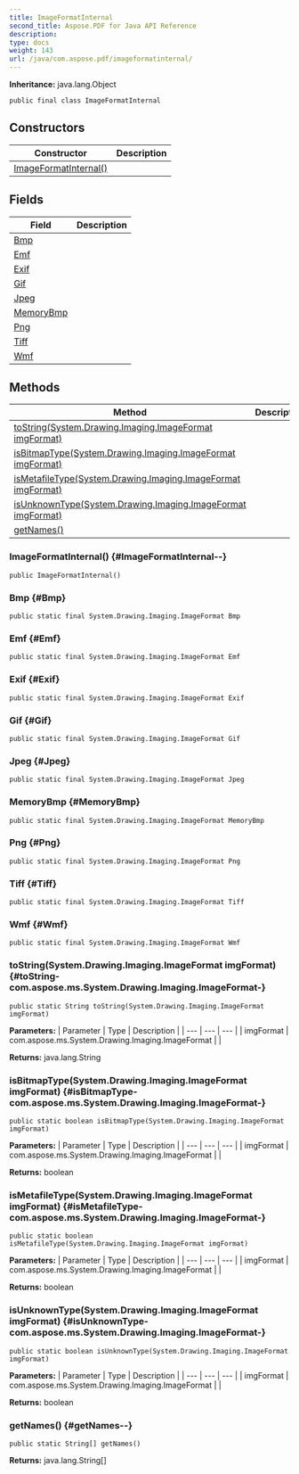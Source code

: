 ```yaml
---
title: ImageFormatInternal
second_title: Aspose.PDF for Java API Reference
description: 
type: docs
weight: 143
url: /java/com.aspose.pdf/imageformatinternal/
---
```

**Inheritance:**
java.lang.Object
```
public final class ImageFormatInternal
```
## Constructors

| Constructor | Description |
| --- | --- |
| [ImageFormatInternal()](#ImageFormatInternal--) |  |
## Fields

| Field | Description |
| --- | --- |
| [Bmp](#Bmp) |  |
| [Emf](#Emf) |  |
| [Exif](#Exif) |  |
| [Gif](#Gif) |  |
| [Jpeg](#Jpeg) |  |
| [MemoryBmp](#MemoryBmp) |  |
| [Png](#Png) |  |
| [Tiff](#Tiff) |  |
| [Wmf](#Wmf) |  |
## Methods

| Method | Description |
| --- | --- |
| [toString(System.Drawing.Imaging.ImageFormat imgFormat)](#toString-com.aspose.ms.System.Drawing.Imaging.ImageFormat-) |  |
| [isBitmapType(System.Drawing.Imaging.ImageFormat imgFormat)](#isBitmapType-com.aspose.ms.System.Drawing.Imaging.ImageFormat-) |  |
| [isMetafileType(System.Drawing.Imaging.ImageFormat imgFormat)](#isMetafileType-com.aspose.ms.System.Drawing.Imaging.ImageFormat-) |  |
| [isUnknownType(System.Drawing.Imaging.ImageFormat imgFormat)](#isUnknownType-com.aspose.ms.System.Drawing.Imaging.ImageFormat-) |  |
| [getNames()](#getNames--) |  |
### ImageFormatInternal() {#ImageFormatInternal--}
```
public ImageFormatInternal()
```


### Bmp {#Bmp}
```
public static final System.Drawing.Imaging.ImageFormat Bmp
```


### Emf {#Emf}
```
public static final System.Drawing.Imaging.ImageFormat Emf
```


### Exif {#Exif}
```
public static final System.Drawing.Imaging.ImageFormat Exif
```


### Gif {#Gif}
```
public static final System.Drawing.Imaging.ImageFormat Gif
```


### Jpeg {#Jpeg}
```
public static final System.Drawing.Imaging.ImageFormat Jpeg
```


### MemoryBmp {#MemoryBmp}
```
public static final System.Drawing.Imaging.ImageFormat MemoryBmp
```


### Png {#Png}
```
public static final System.Drawing.Imaging.ImageFormat Png
```


### Tiff {#Tiff}
```
public static final System.Drawing.Imaging.ImageFormat Tiff
```


### Wmf {#Wmf}
```
public static final System.Drawing.Imaging.ImageFormat Wmf
```


### toString(System.Drawing.Imaging.ImageFormat imgFormat) {#toString-com.aspose.ms.System.Drawing.Imaging.ImageFormat-}
```
public static String toString(System.Drawing.Imaging.ImageFormat imgFormat)
```




**Parameters:**
| Parameter | Type | Description |
| --- | --- | --- |
| imgFormat | com.aspose.ms.System.Drawing.Imaging.ImageFormat |  |

**Returns:**
java.lang.String
### isBitmapType(System.Drawing.Imaging.ImageFormat imgFormat) {#isBitmapType-com.aspose.ms.System.Drawing.Imaging.ImageFormat-}
```
public static boolean isBitmapType(System.Drawing.Imaging.ImageFormat imgFormat)
```




**Parameters:**
| Parameter | Type | Description |
| --- | --- | --- |
| imgFormat | com.aspose.ms.System.Drawing.Imaging.ImageFormat |  |

**Returns:**
boolean
### isMetafileType(System.Drawing.Imaging.ImageFormat imgFormat) {#isMetafileType-com.aspose.ms.System.Drawing.Imaging.ImageFormat-}
```
public static boolean isMetafileType(System.Drawing.Imaging.ImageFormat imgFormat)
```




**Parameters:**
| Parameter | Type | Description |
| --- | --- | --- |
| imgFormat | com.aspose.ms.System.Drawing.Imaging.ImageFormat |  |

**Returns:**
boolean
### isUnknownType(System.Drawing.Imaging.ImageFormat imgFormat) {#isUnknownType-com.aspose.ms.System.Drawing.Imaging.ImageFormat-}
```
public static boolean isUnknownType(System.Drawing.Imaging.ImageFormat imgFormat)
```




**Parameters:**
| Parameter | Type | Description |
| --- | --- | --- |
| imgFormat | com.aspose.ms.System.Drawing.Imaging.ImageFormat |  |

**Returns:**
boolean
### getNames() {#getNames--}
```
public static String[] getNames()
```




**Returns:**
java.lang.String[]
